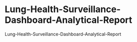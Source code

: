 # Lung-Health-Surveillance-Dashboard-Analytical-Report
Lung-Health-Surveillance-Dashboard-Analytical-Report
